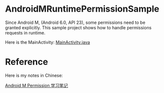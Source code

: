 # AndroidMRuntimePermissionSample
Since Android M, (Android 6.0, API 23), some permissions need to be granted explicitly.
This sample project shows how to handle permissions requests in runtime.


Here is the MainActivity:
[MainActivity.java](https://github.com/mengdd/AndroidMRuntimePermissionSample/blob/master/app/src/main/java/com/ddmeng/androidmruntimepermissionsample/MainActivity.java)


# Reference
Here is my notes in Chinese:

[Android M Permission 学习笔记](http://www.cnblogs.com/mengdd/p/4892856.html)